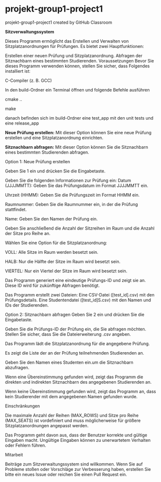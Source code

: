 # projekt-group1-project1
projekt-group1-project1 created by GitHub Classroom

**Sitzverwaltungssystem**

Dieses Programm ermöglicht das Erstellen und Verwalten von Sitzplatzanordnungen für Prüfungen. Es bietet zwei Hauptfunktionen:

Erstellen einer neuen Prüfung und Sitzplatzanordnung.
Abfragen der Sitznachbarn eines bestimmten Studierenden.
Voraussetzungen
Bevor Sie dieses Programm verwenden können, stellen Sie sicher, dass Folgendes installiert ist:

C-Compiler (z. B. GCC)

In den build-Ordner ein Terminal öffnen und folgende Befehle ausführen

cmake ..

make 

danach befinden sich im build-Ordner eine test_app mit den unit tests und eine release_app

**Neue Prüfung erstellen:** Mit dieser Option können Sie eine neue Prüfung erstellen und eine Sitzplatzanordnung einrichten.

**Sitznachbarn abfragen:** Mit dieser Option können Sie die Sitznachbarn eines bestimmten Studierenden abfragen.

Option 1: Neue Prüfung erstellen

Geben Sie 1 ein und drücken Sie die Eingabetaste.

Geben Sie die folgenden Informationen zur Prüfung ein:
Datum (JJJJMMTT): Geben Sie das Prüfungsdatum im Format JJJJMMTT ein.

Uhrzeit (HHMM): Geben Sie die Prüfungszeit im Format HHMM ein.

Raumnummer: Geben Sie die Raumnummer ein, in der die Prüfung stattfindet.

Name: Geben Sie den Namen der Prüfung ein.

Geben Sie anschließend die Anzahl der Sitzreihen im Raum und die Anzahl der Sitze pro Reihe an.

Wählen Sie eine Option für die Sitzplatzanordnung:

VOLL: Alle Sitze im Raum werden besetzt sein.

HALB: Nur die Hälfte der Sitze im Raum wird besetzt sein.

VIERTEL: Nur ein Viertel der Sitze im Raum wird besetzt sein.

Das Programm generiert eine eindeutige Prüfungs-ID und zeigt sie an. 
Diese ID wird für zukünftige Abfragen benötigt.

Das Programm erstellt zwei Dateien:
Eine CSV-Datei ([test_id].csv) mit den Prüfungsdetails.
Eine Studentendatei ([test_id]S.csv) mit den Namen und IDs der Studierenden.

Option 2: Sitznachbarn abfragen
Geben Sie 2 ein und drücken Sie die Eingabetaste.

Geben Sie die Prüfungs-ID der Prüfung ein, die Sie abfragen möchten.
Stellen Sie sicher, dass Sie die Dateierweiterung .csv angeben.

Das Programm lädt die Sitzplatzanordnung für die angegebene Prüfung.

Es zeigt die Liste der an der Prüfung teilnehmenden Studierenden an.

Geben Sie den Namen eines Studenten ein.um die Sitznachbarn abzufragen.

Wenn eine Übereinstimmung gefunden wird, zeigt das Programm die direkten und indirekten Sitznachbarn des angegebenen Studierenden an.

Wenn keine Übereinstimmung gefunden wird, zeigt das Programm an, dass kein Studierender mit dem angegebenen Namen gefunden wurde.

Einschränkungen

Die maximale Anzahl der Reihen (MAX_ROWS) und Sitze pro Reihe (MAX_SEATS) ist vordefiniert und muss möglicherweise für größere Sitzplatzanordnungen angepasst werden.

Das Programm geht davon aus, dass der Benutzer korrekte und gültige Eingaben macht. Ungültige Eingaben können zu unerwartetem Verhalten oder Fehlern führen.

Mitarbeit

Beiträge zum Sitzverwaltungssystem sind willkommen. Wenn Sie auf Probleme stoßen oder Vorschläge zur Verbesserung haben, erstellen Sie bitte ein neues Issue oder reichen Sie einen Pull Request ein.
